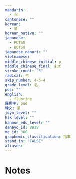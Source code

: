 ```yaml
---
mandarin:
  - fú
cantonese: ""
korean:
  - 불
korean_native: ""
japanese:
  - FUTSU
  - BOTSU
japanese_nanori: ""
vietnamese:
middle_chinese_initial: p
middle_chinese_final: ɨut
stroke_count: "5"
radical: 弓
skip_number: 4-5-4
grade_level: 名
pos: ""
english:
  - fluorine
羅馬字: pud
韓文: 푿
joyo_level: ""
hsk_level: ""
hanmun_edu_level: ""
danayo_id: 8019
mc_id: 360
graphemic_classification: 指事
stand_in: "FALSE"
aliases:
---
```


# Notes
